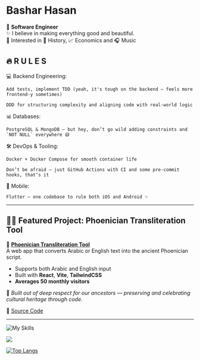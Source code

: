 # Bashar Hasan
🚀 **Software Engineer** <br>
✨ I believe in making everything good and beautiful. <br>
🐥 Interested in 📜 History, 📈 Economics and 🎧 Music <br>


## 🔥 R U L E S

💻 Backend Engineering:

    Add tests, implement TDD (yeah, it's tough on the backend — feels more frontend-y sometimes)

    DDD for structuring complexity and aligning code with real-world logic

📊 Databases:

    PostgreSQL & MongoDB — but hey, don’t go wild adding constraints and `NOT NULL` everywhere 😅

🛠 DevOps & Tooling:

    Docker + Docker Compose for smooth container life  

    Don’t be afraid — just GitHub Actions with CI and some pre-commit hooks, that’s it  

📱 Mobile:

    Flutter — one codebase to rule both iOS and Android ✨


---

## 🧙‍♂️ Featured Project: Phoenician Transliteration Tool

🧭 **[Phoenician Transliteration Tool](https://abstract-333.github.io/phoenician-transliterator/)**  
A web app that converts Arabic or English text into the ancient Phoenician script.

- Supports both Arabic and English input  
- Built with **React**, **Vite**, **TailwindCSS**  
- **Averages 50 monthly visitors**  

💬 *Built out of deep respect for our ancestors — preserving and celebrating cultural heritage through code.*

🔗 [Source Code](https://github.com/abstract-333/phoenician-transliterator)

---


![My Skills](https://go-skill-icons.vercel.app/api/icons?i=fastapi,litestar,django,flutter,python,dart,java,cpp,cs,golang,postgresql,mysql,mariadb,redis,mongodb,sqlalchemy,git,githubactions,docker,nginx,swagger,opensource&perline=7)
<a href="https://github.com/abstract-333">
</a>

<a href="https://github.com/abstract-333">
  <img align="center" src="https://github-readme-stats.vercel.app/api/top-langs/?username=abstract-333&layout=compact&theme=tokyonight&repo=github-readme-stats" />
</a>

[![Top Langs](https://komarev.com/ghpvc/?username=abstract-333)](https://github.com/anuraghazra/github-readme-stats)
